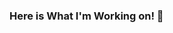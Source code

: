 ### Here is What I'm Working on! 👋

<!--
**iamlaboniraz/iamlaboniraz** is a ✨ _special_ ✨ repository because its `README.md` (this file) appears on your GitHub profile.

Here are some ideas to get you started:

- 🔭 I’m currently working on ... CNC Gropu, Bnagladesh Office
- 🌱 I’m currently learning ... React, Machine Learning
- 👯 Skill Set -- Habituate with : Python, C, Java, PHP, Data structure & algorithm, HTML/CSS, Bootstrap, JavaScript, React, DBMS (Oracle, SQLite, MySQL, PostgreSQL), GraphQL 
                  Operating systems : Windows, Linux, Git 
                  Framework : Django, Kivy (Mobile Apps) 
                  HackerRank Profile : https://www.hackerrank.com/iamlaboniraz?hr_r=1
- 💬 Ask me about ... Anything
- 📫 How to reach me: ... https://www.linkedin.com/in/tahiya-jahan-laboni/
- 😄 Pronouns: ... She/Her
-->
